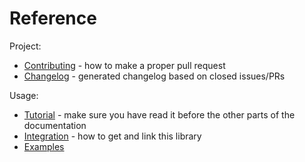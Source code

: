 # Reference

Project:

<!--
* [Features and design goals](features.md) - the complete list of features
* [Roadmap](roadmap.md) - upcoming features
-->
* [Contributing](../CONTRIBUTING.md) - how to make a proper pull request
* [Changelog](../CHANGELOG.md) - generated changelog based on closed issues/PRs

Usage:

* [Tutorial](tutorial.md) - make sure you have read it before the other parts of the documentation
* [Integration](integration.md) - how to get and link this library
* [Examples](../tests/src/examples)
